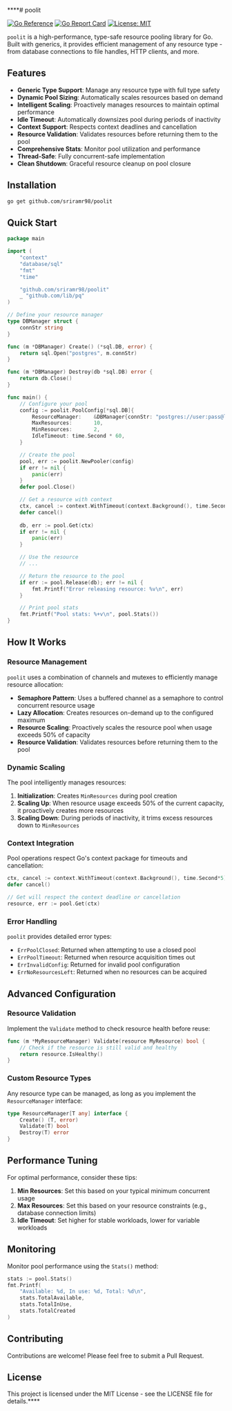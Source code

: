 ****# poolit

[![Go Reference](https://pkg.go.dev/badge/github.com/sriramr98/poolit.svg)](https://pkg.go.dev/github.com/sriramr98/poolit)
[![Go Report Card](https://goreportcard.com/badge/github.com/sriramr98/poolit)](https://goreportcard.com/report/github.com/sriramr98/poolit)
[![License: MIT](https://img.shields.io/badge/License-MIT-yellow.svg)](https://opensource.org/licenses/MIT)

`poolit` is a high-performance, type-safe resource pooling library for Go. Built with generics, it provides efficient management of any resource type - from database connections to file handles, HTTP clients, and more.

## Features

- **Generic Type Support**: Manage any resource type with full type safety
- **Dynamic Pool Sizing**: Automatically scales resources based on demand
- **Intelligent Scaling**: Proactively manages resources to maintain optimal performance
- **Idle Timeout**: Automatically downsizes pool during periods of inactivity
- **Context Support**: Respects context deadlines and cancellation
- **Resource Validation**: Validates resources before returning them to the pool
- **Comprehensive Stats**: Monitor pool utilization and performance
- **Thread-Safe**: Fully concurrent-safe implementation
- **Clean Shutdown**: Graceful resource cleanup on pool closure

## Installation

```bash
go get github.com/sriramr98/poolit
```

## Quick Start

```go
package main

import (
	"context"
	"database/sql"
	"fmt"
	"time"

	"github.com/sriramr98/poolit"
	_ "github.com/lib/pq"
)

// Define your resource manager
type DBManager struct {
	connStr string
}

func (m *DBManager) Create() (*sql.DB, error) {
	return sql.Open("postgres", m.connStr)
}

func (m *DBManager) Destroy(db *sql.DB) error {
	return db.Close()
}

func main() {
	// Configure your pool
	config := poolit.PoolConfig[*sql.DB]{
		ResourceManager:    &DBManager{connStr: "postgres://user:pass@localhost/db"},
		MaxResources:       10,
		MinResources:       2,
		IdleTimeout: time.Second * 60,
	}

	// Create the pool
	pool, err := poolit.NewPooler(config)
	if err != nil {
		panic(err)
	}
	defer pool.Close()

	// Get a resource with context
	ctx, cancel := context.WithTimeout(context.Background(), time.Second*3)
	defer cancel()
	
	db, err := pool.Get(ctx)
	if err != nil {
		panic(err)
	}

	// Use the resource
	// ...

	// Return the resource to the pool
	if err := pool.Release(db); err != nil {
		fmt.Printf("Error releasing resource: %v\n", err)
	}

	// Print pool stats
	fmt.Printf("Pool stats: %+v\n", pool.Stats())
}
```

## How It Works

### Resource Management

`poolit` uses a combination of channels and mutexes to efficiently manage resource allocation:

- **Semaphore Pattern**: Uses a buffered channel as a semaphore to control concurrent resource usage
- **Lazy Allocation**: Creates resources on-demand up to the configured maximum
- **Resource Scaling**: Proactively scales the resource pool when usage exceeds 50% of capacity
- **Resource Validation**: Validates resources before returning them to the pool

### Dynamic Scaling

The pool intelligently manages resources:

1. **Initialization**: Creates `MinResources` during pool creation
2. **Scaling Up**: When resource usage exceeds 50% of the current capacity, it proactively creates more resources
3. **Scaling Down**: During periods of inactivity, it trims excess resources down to `MinResources`

### Context Integration

Pool operations respect Go's context package for timeouts and cancellation:

```go
ctx, cancel := context.WithTimeout(context.Background(), time.Second*5)
defer cancel()

// Get will respect the context deadline or cancellation
resource, err := pool.Get(ctx)
```

### Error Handling

`poolit` provides detailed error types:

- `ErrPoolClosed`: Returned when attempting to use a closed pool
- `ErrPoolTimeout`: Returned when resource acquisition times out
- `ErrInvalidConfig`: Returned for invalid pool configuration
- `ErrNoResourcesLeft`: Returned when no resources can be acquired

## Advanced Configuration

### Resource Validation

Implement the `Validate` method to check resource health before reuse:

```go
func (m *MyResourceManager) Validate(resource MyResource) bool {
    // Check if the resource is still valid and healthy
    return resource.IsHealthy()
}
```

### Custom Resource Types

Any resource type can be managed, as long as you implement the `ResourceManager` interface:

```go
type ResourceManager[T any] interface {
    Create() (T, error)
    Validate(T) bool
    Destroy(T) error
}
```

## Performance Tuning

For optimal performance, consider these tips:

1. **Min Resources**: Set this based on your typical minimum concurrent usage
2. **Max Resources**: Set this based on your resource constraints (e.g., database connection limits)
3. **Idle Timeout**: Set higher for stable workloads, lower for variable workloads

## Monitoring

Monitor pool performance using the `Stats()` method:

```go
stats := pool.Stats()
fmt.Printf(
    "Available: %d, In use: %d, Total: %d\n", 
    stats.TotalAvailable,
    stats.TotalInUse,
    stats.TotalCreated
)
```

## Contributing

Contributions are welcome! Please feel free to submit a Pull Request.

## License

This project is licensed under the MIT License - see the LICENSE file for details.****